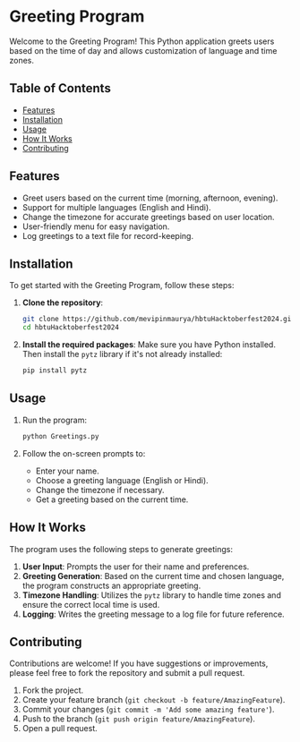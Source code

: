 # Greeting Program

Welcome to the Greeting Program! This Python application greets users based on the time of day and allows customization of language and time zones.

## Table of Contents

- [Features](#features)
- [Installation](#installation)
- [Usage](#usage)
- [How It Works](#how-it-works)
- [Contributing](#contributing)

## Features

- Greet users based on the current time (morning, afternoon, evening).
- Support for multiple languages (English and Hindi).
- Change the timezone for accurate greetings based on user location.
- User-friendly menu for easy navigation.
- Log greetings to a text file for record-keeping.

## Installation

To get started with the Greeting Program, follow these steps:

1. **Clone the repository**:
   ```bash
   git clone https://github.com/mevipinmaurya/hbtuHacktoberfest2024.git
   cd hbtuHacktoberfest2024
   ```

2. **Install the required packages**:
   Make sure you have Python installed. Then install the `pytz` library if it's not already installed:
   ```bash
   pip install pytz
   ```

## Usage

1. Run the program:
   ```bash
   python Greetings.py
   ```

2. Follow the on-screen prompts to:
   - Enter your name.
   - Choose a greeting language (English or Hindi).
   - Change the timezone if necessary.
   - Get a greeting based on the current time.

## How It Works

The program uses the following steps to generate greetings:

1. **User Input**: Prompts the user for their name and preferences.
2. **Greeting Generation**: Based on the current time and chosen language, the program constructs an appropriate greeting.
3. **Timezone Handling**: Utilizes the `pytz` library to handle time zones and ensure the correct local time is used.
4. **Logging**: Writes the greeting message to a log file for future reference.

## Contributing

Contributions are welcome! If you have suggestions or improvements, please feel free to fork the repository and submit a pull request.

1. Fork the project.
2. Create your feature branch (`git checkout -b feature/AmazingFeature`).
3. Commit your changes (`git commit -m 'Add some amazing feature'`).
4. Push to the branch (`git push origin feature/AmazingFeature`).
5. Open a pull request.
